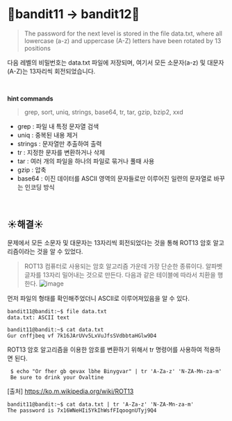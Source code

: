 # 🌳bandit11 -> bandit12🌳
> The password for the next level is stored in the file data.txt, where all lowercase (a-z) and uppercase (A-Z) letters have been rotated by 13 positions <br/>

다음 레벨의 비밀번호는 data.txt 파일에 저장되며, 여기서 모든 소문자(a-z) 및 대문자(A-Z)는 13자리씩 회전되었습니다. <br />

<br/>

**hint commands**
>grep, sort, uniq, strings, base64, tr, tar, gzip, bzip2, xxd

- grep : 파일 내 특정 문자열 검색
- uniq : 중복된 내용 제거
- strings : 문자열만 추출하여 출력
- tr : 지정한 문자를 변환하거나 삭제
- tar : 여러 개의 파일을 하나의 파일로 묶거나 풀때 사용
- gzip : 압축
- base64 : 이진 데이터를 ASCII 영역의 문자들로만 이루어진 일련의 문자열로 바꾸는 인코딩 방식

<br />

## ☀️해결☀️
문제에서 모든 소문자 및 대문자는 13자리씩 회전되었다는 것을 통해 ROT13 암호 알고리즘이라는 것을 알 수 있었다.

>ROT13
컴퓨터로 사용되는 암호 알고리즘 가운데 가장 단순한 종류이다. 알파벳 글자를 13자리 밀어내는 것으로 만든다. 다음과 같은 테이블에 따라서 치환을 행한다.
![image](https://github.com/limhyerin/StudyNote/assets/70150896/59e5e597-9bbd-4556-9ab4-ef9869f05773)


먼저 파일의 형태를 확인해주었더니 ASCII로 이루어져있음을 알 수 있다.
```ssh
bandit11@bandit:~$ file data.txt
data.txt: ASCII text
```
```ssh
bandit11@bandit:~$ cat data.txt
Gur cnffjbeq vf 7k16JArUVv5LxVuJfsSVdbbtaHGlw9D4
```

ROT13 암호 알고리즘을 이용한 암호를 변환하기 위해서 tr 명령어를 사용하여 적용하면 된다.
```ssh
 $ echo "Or fher gb qevax lbhe Binygvar" | tr 'A-Za-z' 'N-ZA-Mn-za-m'
 Be sure to drink your Ovaltine
```
[출처] https://ko.m.wikipedia.org/wiki/ROT13
```ssh
bandit11@bandit:~$ cat data.txt | tr 'A-Za-z' 'N-ZA-Mn-za-m'
The password is 7x16WNeHIi5YkIhWsfFIqoognUTyj9Q4
```
